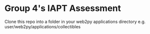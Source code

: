 # Group 4's IAPT Assessment

Clone this repo into a folder in your web2py applications directory e.g. user/web2py/applications/collectibles
